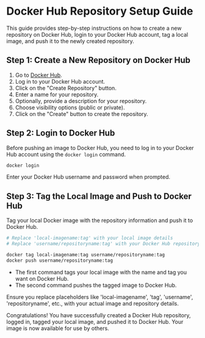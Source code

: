 # Docker Hub Repository Setup Guide

This guide provides step-by-step instructions on how to create a new repository on Docker Hub, login to your Docker Hub account, tag a local image, and push it to the newly created repository.

## Step 1: Create a New Repository on Docker Hub

1. Go to [Docker Hub](https://hub.docker.com/).
2. Log in to your Docker Hub account.
3. Click on the "Create Repository" button.
4. Enter a name for your repository.
5. Optionally, provide a description for your repository.
6. Choose visibility options (public or private).
7. Click on the "Create" button to create the repository.

## Step 2: Login to Docker Hub

Before pushing an image to Docker Hub, you need to log in to your Docker Hub account using the `docker login` command.

```bash
docker login
```

Enter your Docker Hub username and password when prompted.

## Step 3: Tag the Local Image and Push to Docker Hub

Tag your local Docker image with the repository information and push it to Docker Hub.

```bash
# Replace 'local-imagename:tag' with your local image details
# Replace 'username/repositoryname:tag' with your Docker Hub repository details

docker tag local-imagename:tag username/repositoryname:tag
docker push username/repositoryname:tag
```

- The first command tags your local image with the name and tag you want on Docker Hub.
- The second command pushes the tagged image to Docker Hub.

Ensure you replace placeholders like 'local-imagename', 'tag', 'username', 'repositoryname', etc., with your actual image and repository details.

Congratulations! You have successfully created a Docker Hub repository, logged in, tagged your local image, and pushed it to Docker Hub. Your image is now available for use by others.